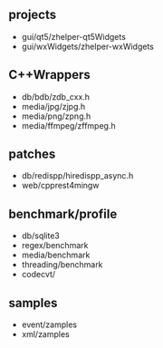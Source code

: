 ## projects
* gui/qt5/zhelper-qt5Widgets
* gui/wxWidgets/zhelper-wxWidgets
## C++Wrappers
* db/bdb/zdb_cxx.h
* media/jpg/zjpg.h
* media/png/zpng.h
* media/ffmpeg/zffmpeg.h
## patches
* db/redispp/hiredispp_async.h
* web/cpprest4mingw
## benchmark/profile
* db/sqlite3
* regex/benchmark
* media/benchmark
* threading/benchmark
* codecvt/
## samples
* event/zamples
* xml/zamples
